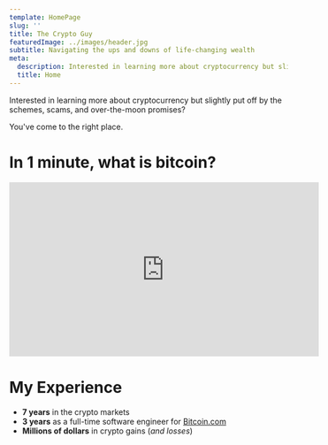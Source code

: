 ```yaml
---
template: HomePage
slug: ''
title: The Crypto Guy
featuredImage: ../images/header.jpg
subtitle: Navigating the ups and downs of life-changing wealth
meta:
  description: Interested in learning more about cryptocurrency but slightly put off by the schemes, scams, and over-the-moon promises? You've come to the right place.
  title: Home
---
```


Interested in learning more about cryptocurrency but slightly put off by the schemes, scams, and over-the-moon promises?

You've come to the right place.

# In 1 minute, what is bitcoin?

<iframe width="560" height="315" src="https://www.youtube.com/embed/55OKI5kNdVo" frameborder="0" allow="accelerometer; autoplay; encrypted-media; gyroscope; picture-in-picture" allowfullscreen></iframe>

# My Experience

- **7 years** in the crypto markets
- **3 years** as a full-time software engineer for <a target="_blank" rel="nofollow" href="https://www.bitcoin.com/">
  Bitcoin.com
  </a>
- **Millions of dollars** in crypto gains (_and losses_)
